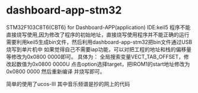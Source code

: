 # dashboard-app-stm32
STM32F103C8T6(CBT6) for Dashboard-APP(application)
IDE:keil5 
程序不能直接烧写使用,因为修改了程序的初始地址，直接烧写使用程序并不能正确的运行
需要利用keil5生成bin文件，然后利用dashboard-app-stm32把bin文件通过USB烧写到单片机中
如果觉得自己不需要iap功能，可以对把工程的地址和栈的偏移量等修改为0x0800 0000即可。
具体为：
全局搜索变量VECT_TAB_OFFSET，修改起数值为0x0800 0000U
点击option选择target，把IROM1的start地址修改为0x0800 0000
然后重新编译 并烧写即可。

简单的使用了ucos-III
其中音乐频谱是抄的网上的代码
